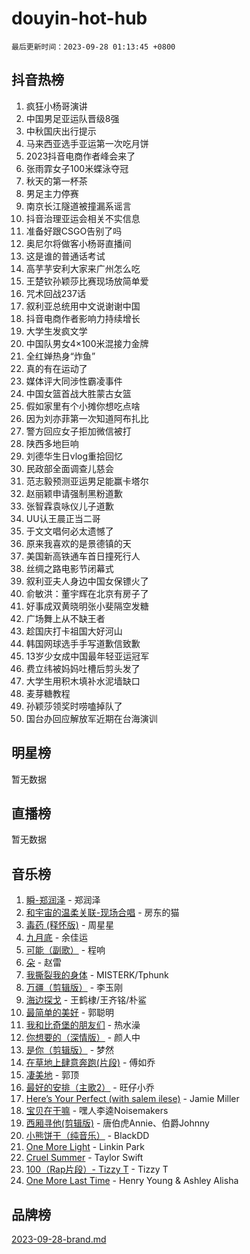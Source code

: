 # douyin-hot-hub

`最后更新时间：2023-09-28 01:13:45 +0800`

## 抖音热榜

1. 疯狂小杨哥演讲
1. 中国男足亚运队晋级8强
1. 中秋国庆出行提示
1. 马来西亚选手亚运第一次吃月饼
1. 2023抖音电商作者峰会来了
1. 张雨霏女子100米蝶泳夺冠
1. 秋天的第一杯茶
1. 男足主力停赛
1. 南京长江隧道被撞漏系谣言
1. 抖音治理亚运会相关不实信息
1. 准备好跟CSGO告别了吗
1. 奥尼尔将做客小杨哥直播间
1. 这是谁的普通话考试
1. 高芋芋安利大家来广州怎么吃
1. 王楚钦孙颖莎比赛现场放简单爱
1. 咒术回战237话
1. 叙利亚总统用中文说谢谢中国
1. 抖音电商作者影响力持续增长
1. 大学生发疯文学
1. 中国队男女4×100米混接力金牌
1. 全红婵热身“炸鱼”
1. 真的有在运动了
1. 媒体评大同涉性霸凌事件
1. 中国女篮首战大胜蒙古女篮
1. 假如家里有个小摊你想吃点啥
1. 因为刘亦菲第一次知道阿布扎比
1. 警方回应女子拒加微信被打
1. 陕西多地巨响
1. 刘德华生日vlog重拾回忆
1. 民政部全面调查儿慈会
1. 范志毅预测亚运男足能赢卡塔尔
1. 赵丽颖申请强制黑粉道歉
1. 张智霖袁咏仪儿子道歉
1. UU认王晨正当二哥
1. 于文文唱何必太遗憾了
1. 原来我喜欢的是景德镇的天
1. 美国新高铁通车首日撞死行人
1. 丝绸之路电影节闭幕式
1. 叙利亚夫人身边中国女保镖火了
1. 俞敏洪：董宇辉在北京有房子了
1. 好事成双黄晓明张小斐隔空发糖
1. 广场舞上从不缺王者
1. 趁国庆打卡祖国大好河山
1. 韩国网球选手手写道歉信致歉
1. 13岁少女成中国最年轻亚运冠军
1. 费立纬被妈妈吐槽后剪头发了
1. 大学生用积木填补水泥墙缺口
1. 麦芽糖教程
1. 孙颖莎领奖时唠嗑掉队了
1. 国台办回应解放军近期在台海演训

## 明星榜

暂无数据

## 直播榜

暂无数据

## 音乐榜

1. [瞬-郑润泽](https://sf3-cdn-tos.douyinstatic.com/obj/tos-cn-ve-2774/oYXHIohzvbNAzBhHgyksWpRM4bfkDsBdBDAynw) - 郑润泽
1. [和宇宙的温柔关联-现场合唱](https://sf3-cdn-tos.douyinstatic.com/obj/tos-cn-ve-2774/o0hONGDYQBgk0e5bqDeQOonVmncA6tC2nBwZLT) - 房东的猫
1. [毒药 (释怀版)](https://sf3-cdn-tos.douyinstatic.com/obj/tos-cn-ve-2774/oYILMEAzspdZBIzy4frJNB8ZHPHWAhiwowd4Ad) - 周星星
1. [九月底](https://sf6-cdn-tos.douyinstatic.com/obj/tos-cn-ve-2774/oMfewG4PDTFhF8iz3OGQ7ABH5i6fCgnMaoCbzZ) - 余佳运
1. [可能（副歌）](https://sf6-cdn-tos.douyinstatic.com/obj/tos-cn-ve-2774/cde1731888894259b333569393c2fb51) - 程响
1. [朵](https://sf3-cdn-tos.douyinstatic.com/obj/tos-cn-ve-2774/932f5bdfcd7c47b880525e92ab8a4999) - 赵雷
1. [我撕裂我的身体](https://sf3-cdn-tos.douyinstatic.com/obj/tos-cn-ve-2774/o0cWZzf7vIzpjLQBHPXwtFhMxYUvsP8AoC8EgA) - MISTERK/Tphunk
1. [万疆（剪辑版）](https://sf6-cdn-tos.douyinstatic.com/obj/tos-cn-ve-2774/ooG7oVgFlDTelKCjCsTTobQvbdtj1BBQXnfZd8) - 李玉刚
1. [海边探戈](https://sf3-cdn-tos.douyinstatic.com/obj/tos-cn-ve-2774/os9gE0VQCGqt6VQkZDyBBYvfSDY0QFe3vVmubn) - 王鹤棣/王齐铭/朴鲨
1. [最简单的美好](https://sf3-cdn-tos.douyinstatic.com/obj/tos-cn-ve-2774/a3623594908d4f208709c19c9584f981) - 郭聪明
1. [我和比奇堡的朋友们](https://sf6-cdn-tos.douyinstatic.com/obj/tos-cn-ve-2774/f0505db981ea4a6d91453a15924a82aa) - 热水澡
1. [你想要的（深情版）](https://sf6-cdn-tos.douyinstatic.com/obj/tos-cn-ve-2774/oIMnk8GFpoYUtBP39qsBLeMCDPQxxYcI4gbeZS) - 颜人中
1. [是你（剪辑版）](https://sf6-cdn-tos.douyinstatic.com/obj/tos-cn-ve-2774/46019dae783c4c969944217fe1cfafc4) - 梦然
1. [在草地上肆意奔跑(片段)](https://sf6-cdn-tos.douyinstatic.com/obj/tos-cn-ve-2774/8831d494742f45dabdfa8adb8b817259) - 傅如乔
1. [凄美地](https://sf3-cdn-tos.douyinstatic.com/obj/tos-cn-ve-2774/oshF4RgFMhmTSa4jCaHNUXI0NetFtBBQBzBZdf) - 郭顶
1. [最好的安排（主歌2）](https://sf6-cdn-tos.douyinstatic.com/obj/tos-cn-ve-2774/oMMZX1DuHpMwgoDztBmZswgQnbCeeANZxBHkFY) - 旺仔小乔
1. [Here’s Your Perfect (with salem ilese)](https://sf6-cdn-tos.douyinstatic.com/obj/tos-cn-ve-2774/076b1576c6c546598f803fe53da388a7) - Jamie Miller
1. [宝贝在干嘛](https://sf6-cdn-tos.douyinstatic.com/obj/tos-cn-ve-2774/okW4hBCfJI5B2ZEgTCtikhMW7IafzNrBQIYkpJ) - 嘿人李逵Noisemakers
1. [西厢寻他(剪辑版)](https://sf6-cdn-tos.douyinstatic.com/obj/tos-cn-ve-2774/oUsAVfAQKlRNxEv5qxvIB8o5qmIWUcXbzJKJhw) - 唐伯虎Annie、伯爵Johnny
1. [小熊饼干（纯音乐）](https://sf6-cdn-tos.douyinstatic.com/obj/tos-cn-ve-2774/c25d7893334c4ded99a2ae09f9e2a7d6) - BlackDD
1. [One More Light](https://sf3-cdn-tos.douyinstatic.com/obj/tos-cn-ve-2774/okIBCInhecoGOE5h6ZvqCBYtfXCIMQEbgkRKgD) - Linkin Park
1. [Cruel Summer](https://sf3-cdn-tos.douyinstatic.com/obj/tos-cn-ve-2774/b35ad770e6d4495abefaa493fa46b555) - Taylor Swift
1. [100（Rap片段）- Tizzy T](https://sf3-cdn-tos.douyinstatic.com/obj/tos-cn-ve-2774/f3d21de5ab834c0f9bb7443c06f73d04) - Tizzy T
1. [One More Last Time](https://sf3-cdn-tos.douyinstatic.com/obj/tos-cn-ve-2774/oAzTlo0LUAdCAIhjktsKWcLAEUKmZwGcOoB1fy) - Henry Young & Ashley Alisha

## 品牌榜

[2023-09-28-brand.md](2023-09-28-brand.md)
